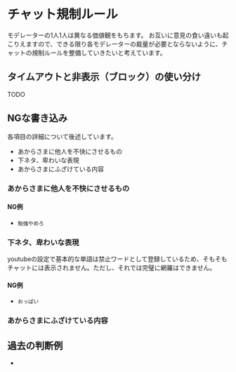 # チャット規制ルール
モデレーターの1人1人は異なる価値観をもちます。
お互いに意見の食い違いも起こりえますので、できる限り各モデレーターの裁量が必要とならないように、チャットの規制ルールを整備していきたいと考えています。

## タイムアウトと非表示（ブロック）の使い分け
TODO

## NGな書き込み
各項目の詳細について後述しています。
- あからさまに他人を不快にさせるもの
- 下ネタ、卑わいな表現
- あからさまにふざけている内容

### あからさまに他人を不快にさせるもの
#### NG例
- `勉強やめろ`


### 下ネタ、卑わいな表現
youtubeの設定で基本的な単語は禁止ワードとして登録しているため、そもそもチャットには表示されません。ただし、それでは完璧に網羅はできません。
#### NG例
- `おっぱい`


### あからさまにふざけている内容



## 過去の判断例
- 
